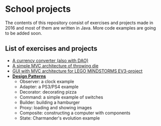 # School projects

The contents of this repository consist of exercises and projects made in 2016 and most of them are written in Java. More code examples are going to be added soon.

## List of exercises and projects

* [A currency converter (also with DAO)](https://github.com/helentran93/school-projects-2016/tree/master/CurrencyConverter)
* [A simple MVC architecture of throwing die](https://github.com/helentran93/school-projects-2016/tree/master/DieMVC)
* [GUI with MVC architecture for LEGO MINDSTORMS EV3-project](https://github.com/helentran93/school-projects-2016/tree/master/GUI_EV3)
* [**Design Patterns**](https://github.com/helentran93/school-projects-2016/tree/master/DesignPatterns)
    * Observer: a clock example
    * Adapter: a PS3/PS4 example
    * Decorator: decorating pizza
    * Command: a simple example of switches
    * Builder: building a hamburger
    * Proxy: loading and showing images
    * Composite: constructing a computer with components
    * State: Charmander's evolution example